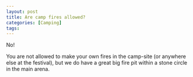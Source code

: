 ```yaml
---
layout: post
title: Are camp fires allowed?
categories: [Camping]
tags: 
---
```


No!

You are not allowed to make your own fires in the camp-site (or anywhere else at the festival), but we do have a great big fire pit within a stone circle in the main arena.
